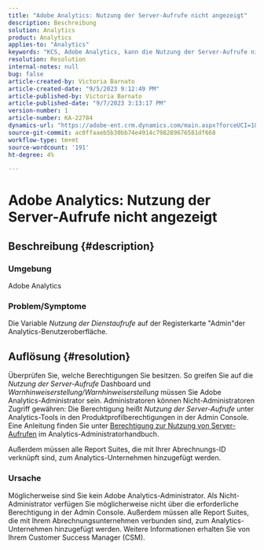 ```yaml
---
title: "Adobe Analytics: Nutzung der Server-Aufrufe nicht angezeigt"
description: Beschreibung
solution: Analytics
product: Analytics
applies-to: "Analytics"
keywords: "KCS, Adobe Analytics, kann die Nutzung der Server-Aufrufe nicht sehen, Berechtigungen"
resolution: Resolution
internal-notes: null
bug: false
article-created-by: Victoria Barnato
article-created-date: "9/5/2023 9:12:49 PM"
article-published-by: Victoria Barnato
article-published-date: "9/7/2023 3:13:17 PM"
version-number: 1
article-number: KA-22784
dynamics-url: "https://adobe-ent.crm.dynamics.com/main.aspx?forceUCI=1&pagetype=entityrecord&etn=knowledgearticle&id=cb5bb6f6-304c-ee11-be6e-6045bd006268"
source-git-commit: ac0ffaaeb5b30bb74e4914c798289676581df668
workflow-type: tm+mt
source-wordcount: '191'
ht-degree: 4%

---
```


# Adobe Analytics: Nutzung der Server-Aufrufe nicht angezeigt

## Beschreibung {#description}


### Umgebung

Adobe Analytics

### Problem/Symptome

Die Variable *Nutzung der Dienstaufrufe* auf der Registerkarte &quot;Admin&quot;der Analytics-Benutzeroberfläche.


## Auflösung {#resolution}


Überprüfen Sie, welche Berechtigungen Sie besitzen. So greifen Sie auf die *Nutzung der Server-Aufrufe* Dashboard und *Warnhinweiserstellung/Warnhinweiserstellung* müssen Sie Adobe Analytics-Administrator sein. Administratoren können Nicht-Administratoren Zugriff gewähren: Die Berechtigung heißt *Nutzung der Server-Aufrufe* unter Analytics-Tools in den Produktprofilberechtigungen in der Admin Console. Eine Anleitung finden Sie unter [Berechtigung zur Nutzung von Server-Aufrufen](https://experienceleague.adobe.com/docs/analytics/admin/admin-tools/server-call-usage/overage-overview.html?lang=en#section_FCC58EB635954A32990D4E67B52B4369) im Analytics-Administratorhandbuch.

Außerdem müssen alle Report Suites, die mit Ihrer Abrechnungs-ID verknüpft sind, zum Analytics-Unternehmen hinzugefügt werden.

### Ursache

Möglicherweise sind Sie kein Adobe Analytics-Administrator. Als Nicht-Administrator verfügen Sie möglicherweise nicht über die erforderliche Berechtigung in der Admin Console. Außerdem müssen alle Report Suites, die mit Ihrem Abrechnungsunternehmen verbunden sind, zum Analytics-Unternehmen hinzugefügt werden. Weitere Informationen erhalten Sie von Ihrem Customer Success Manager (CSM).
